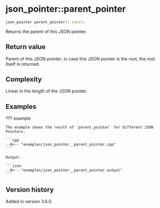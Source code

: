 # json_pointer::parent_pointer

```cpp
json_pointer parent_pointer() const;
```

Returns the parent of this JSON pointer.

## Return value

Parent of this JSON pointer; in case this JSON pointer is the root, the root itself is returned.

## Complexity

Linear in the length of the JSON pointer.

## Examples

??? example

    The example shows the result of `parent_pointer` for different JSON Pointers.
     
    ```cpp
    --8<-- "examples/json_pointer__parent_pointer.cpp"
    ```
    
    Output:
    
    ```json
    --8<-- "examples/json_pointer__parent_pointer.output"
    ```

## Version history

Added in version 3.6.0.
